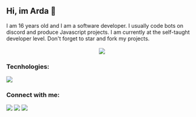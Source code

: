 <h2>Hi, im Arda 👋

</h1>
I am 16 years old and I am a software developer. I usually code bots on discord and produce Javascript projects. I am currently at the self-taught developer level. Don't forget to star and fork my projects.
<br></br>
<div align="center">
   <a href="https://discord.com/users/920366542531743797" target="_blank">
      <img src="https://lanyard.cnrad.dev/api/920366542531743797?bg=111111">
   </a>
</div>
</div>

### Tecnhologies:
<img src="https://skillicons.dev/icons?i=js,ts,html,css,php,nodejs,express,mongodb,firebase,git&theme=dark" />

### Connect with me:
<div>
   <a href="https://instagram.com/"><img src="https://skillicons.dev/icons?i=instagram&theme=dark" /></a>
   <a href="https://twitter.com/"><img src="https://skillicons.dev/icons?i=twitter&theme=dark" /></a>
   <a href="https://discord.com/users/920366542531743797"><img src="https://skillicons.dev/icons?i=discord&theme=dark" /></a>
</div>

